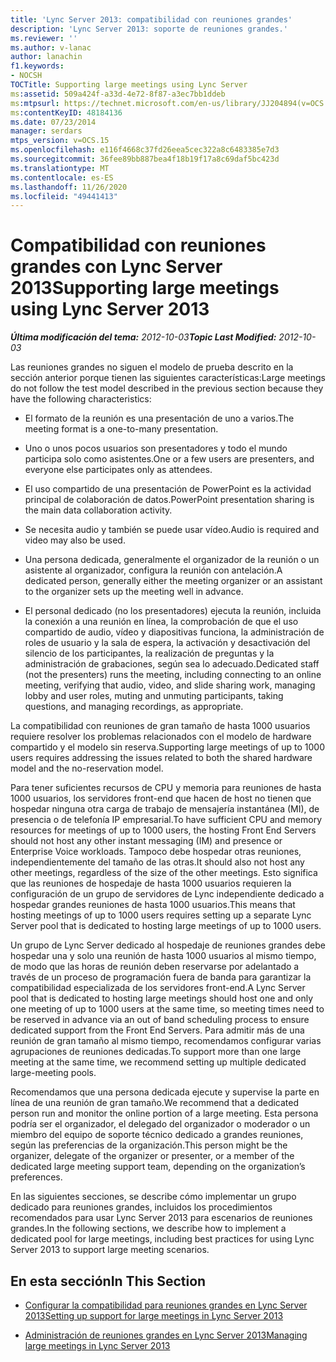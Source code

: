 ```yaml
---
title: 'Lync Server 2013: compatibilidad con reuniones grandes'
description: 'Lync Server 2013: soporte de reuniones grandes.'
ms.reviewer: ''
ms.author: v-lanac
author: lanachin
f1.keywords:
- NOCSH
TOCTitle: Supporting large meetings using Lync Server
ms:assetid: 509a424f-a33d-4e72-8f87-a3ec7bb1ddeb
ms:mtpsurl: https://technet.microsoft.com/en-us/library/JJ204894(v=OCS.15)
ms:contentKeyID: 48184136
ms.date: 07/23/2014
manager: serdars
mtps_version: v=OCS.15
ms.openlocfilehash: e116f4668c37fd26eea5cec322a8c6483385e7d3
ms.sourcegitcommit: 36fee89bb887bea4f18b19f17a8c69daf5bc423d
ms.translationtype: MT
ms.contentlocale: es-ES
ms.lasthandoff: 11/26/2020
ms.locfileid: "49441413"
---
```

# <a name="supporting-large-meetings-using-lync-server-2013"></a><span data-ttu-id="55af2-103">Compatibilidad con reuniones grandes con Lync Server 2013</span><span class="sxs-lookup"><span data-stu-id="55af2-103">Supporting large meetings using Lync Server 2013</span></span>

<div data-xmlns="http://www.w3.org/1999/xhtml">

<div class="topic" data-xmlns="http://www.w3.org/1999/xhtml" data-msxsl="urn:schemas-microsoft-com:xslt" data-cs="https://msdn.microsoft.com/">

<div data-asp="https://msdn2.microsoft.com/asp">



</div>

<div id="mainSection">

<div id="mainBody"><span data-ttu-id="55af2-104">

<span> </span></span><span class="sxs-lookup"><span data-stu-id="55af2-104">

<span> </span></span></span>

<span data-ttu-id="55af2-105">_**Última modificación del tema:** 2012-10-03_</span><span class="sxs-lookup"><span data-stu-id="55af2-105">_**Topic Last Modified:** 2012-10-03_</span></span>

<span data-ttu-id="55af2-106">Las reuniones grandes no siguen el modelo de prueba descrito en la sección anterior porque tienen las siguientes características:</span><span class="sxs-lookup"><span data-stu-id="55af2-106">Large meetings do not follow the test model described in the previous section because they have the following characteristics:</span></span>

  - <span data-ttu-id="55af2-107">El formato de la reunión es una presentación de uno a varios.</span><span class="sxs-lookup"><span data-stu-id="55af2-107">The meeting format is a one-to-many presentation.</span></span>

  - <span data-ttu-id="55af2-108">Uno o unos pocos usuarios son presentadores y todo el mundo participa solo como asistentes.</span><span class="sxs-lookup"><span data-stu-id="55af2-108">One or a few users are presenters, and everyone else participates only as attendees.</span></span>

  - <span data-ttu-id="55af2-109">El uso compartido de una presentación de PowerPoint es la actividad principal de colaboración de datos.</span><span class="sxs-lookup"><span data-stu-id="55af2-109">PowerPoint presentation sharing is the main data collaboration activity.</span></span>

  - <span data-ttu-id="55af2-110">Se necesita audio y también se puede usar vídeo.</span><span class="sxs-lookup"><span data-stu-id="55af2-110">Audio is required and video may also be used.</span></span>

  - <span data-ttu-id="55af2-111">Una persona dedicada, generalmente el organizador de la reunión o un asistente al organizador, configura la reunión con antelación.</span><span class="sxs-lookup"><span data-stu-id="55af2-111">A dedicated person, generally either the meeting organizer or an assistant to the organizer sets up the meeting well in advance.</span></span>

  - <span data-ttu-id="55af2-112">El personal dedicado (no los presentadores) ejecuta la reunión, incluida la conexión a una reunión en línea, la comprobación de que el uso compartido de audio, vídeo y diapositivas funciona, la administración de roles de usuario y la sala de espera, la activación y desactivación del silencio de los participantes, la realización de preguntas y la administración de grabaciones, según sea lo adecuado.</span><span class="sxs-lookup"><span data-stu-id="55af2-112">Dedicated staff (not the presenters) runs the meeting, including connecting to an online meeting, verifying that audio, video, and slide sharing work, managing lobby and user roles, muting and unmuting participants, taking questions, and managing recordings, as appropriate.</span></span>

<span data-ttu-id="55af2-113">La compatibilidad con reuniones de gran tamaño de hasta 1000 usuarios requiere resolver los problemas relacionados con el modelo de hardware compartido y el modelo sin reserva.</span><span class="sxs-lookup"><span data-stu-id="55af2-113">Supporting large meetings of up to 1000 users requires addressing the issues related to both the shared hardware model and the no-reservation model.</span></span>

<span data-ttu-id="55af2-114">Para tener suficientes recursos de CPU y memoria para reuniones de hasta 1000 usuarios, los servidores front-end que hacen de host no tienen que hospedar ninguna otra carga de trabajo de mensajería instantánea (MI), de presencia o de telefonía IP empresarial.</span><span class="sxs-lookup"><span data-stu-id="55af2-114">To have sufficient CPU and memory resources for meetings of up to 1000 users, the hosting Front End Servers should not host any other instant messaging (IM) and presence or Enterprise Voice workloads.</span></span> <span data-ttu-id="55af2-115">Tampoco debe hospedar otras reuniones, independientemente del tamaño de las otras.</span><span class="sxs-lookup"><span data-stu-id="55af2-115">It should also not host any other meetings, regardless of the size of the other meetings.</span></span> <span data-ttu-id="55af2-116">Esto significa que las reuniones de hospedaje de hasta 1000 usuarios requieren la configuración de un grupo de servidores de Lync independiente dedicado a hospedar grandes reuniones de hasta 1000 usuarios.</span><span class="sxs-lookup"><span data-stu-id="55af2-116">This means that hosting meetings of up to 1000 users requires setting up a separate Lync Server pool that is dedicated to hosting large meetings of up to 1000 users.</span></span>

<span data-ttu-id="55af2-117">Un grupo de Lync Server dedicado al hospedaje de reuniones grandes debe hospedar una y solo una reunión de hasta 1000 usuarios al mismo tiempo, de modo que las horas de reunión deben reservarse por adelantado a través de un proceso de programación fuera de banda para garantizar la compatibilidad especializada de los servidores front-end.</span><span class="sxs-lookup"><span data-stu-id="55af2-117">A Lync Server pool that is dedicated to hosting large meetings should host one and only one meeting of up to 1000 users at the same time, so meeting times need to be reserved in advance via an out of band scheduling process to ensure dedicated support from the Front End Servers.</span></span> <span data-ttu-id="55af2-118">Para admitir más de una reunión de gran tamaño al mismo tiempo, recomendamos configurar varias agrupaciones de reuniones dedicadas.</span><span class="sxs-lookup"><span data-stu-id="55af2-118">To support more than one large meeting at the same time, we recommend setting up multiple dedicated large-meeting pools.</span></span>

<span data-ttu-id="55af2-119">Recomendamos que una persona dedicada ejecute y supervise la parte en línea de una reunión de gran tamaño.</span><span class="sxs-lookup"><span data-stu-id="55af2-119">We recommend that a dedicated person run and monitor the online portion of a large meeting.</span></span> <span data-ttu-id="55af2-120">Esta persona podría ser el organizador, el delegado del organizador o moderador o un miembro del equipo de soporte técnico dedicado a grandes reuniones, según las preferencias de la organización.</span><span class="sxs-lookup"><span data-stu-id="55af2-120">This person might be the organizer, delegate of the organizer or presenter, or a member of the dedicated large meeting support team, depending on the organization’s preferences.</span></span>

<span data-ttu-id="55af2-121">En las siguientes secciones, se describe cómo implementar un grupo dedicado para reuniones grandes, incluidos los procedimientos recomendados para usar Lync Server 2013 para escenarios de reuniones grandes.</span><span class="sxs-lookup"><span data-stu-id="55af2-121">In the following sections, we describe how to implement a dedicated pool for large meetings, including best practices for using Lync Server 2013 to support large meeting scenarios.</span></span>

<div>

## <a name="in-this-section"></a><span data-ttu-id="55af2-122">En esta sección</span><span class="sxs-lookup"><span data-stu-id="55af2-122">In This Section</span></span>

  - [<span data-ttu-id="55af2-123">Configurar la compatibilidad para reuniones grandes en Lync Server 2013</span><span class="sxs-lookup"><span data-stu-id="55af2-123">Setting up support for large meetings in Lync Server 2013</span></span>](lync-server-2013-setting-up-support-for-large-meetings.md)

  - [<span data-ttu-id="55af2-124">Administración de reuniones grandes en Lync Server 2013</span><span class="sxs-lookup"><span data-stu-id="55af2-124">Managing large meetings in Lync Server 2013</span></span>](lync-server-2013-managing-large-meetings.md)

<span data-ttu-id="55af2-125"></div>

</div>

<span> </span>

</div>

</div>

</span><span class="sxs-lookup"><span data-stu-id="55af2-125"></div>

</div>

<span> </span>

</div>

</div>

</span></span></div>

